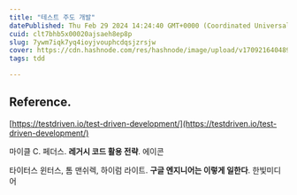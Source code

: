 ```yaml
---
title: "테스트 주도 개발"
datePublished: Thu Feb 29 2024 14:24:40 GMT+0000 (Coordinated Universal Time)
cuid: clt7bhb5x00020ajsaeh8ep8p
slug: 7ywm7iqk7yq4ioyjvouphcdqsjzrsjw
cover: https://cdn.hashnode.com/res/hashnode/image/upload/v1709216404892/1089e714-c27d-42e7-9d74-dc8725e8f9aa.webp
tags: tdd

---
```


## Reference.

[https://testdriven.io/test-driven-development/](https://testdriven.io/test-driven-development/)

마이클 C. 페더스. **레거시 코드 활용 전략**. 에이콘

타이터스 윈터스, 톰 맨쉬렉, 하이럼 라이트. **구글 엔지니어는 이렇게 일한다**. 한빛미디어